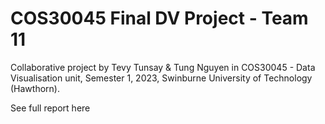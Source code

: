 # COS30045 Final DV Project - Team 11

Collaborative project by Tevy Tunsay & Tung Nguyen in COS30045 - Data Visualisation unit, Semester 1, 2023, Swinburne University of Technology (Hawthorn).

See full report here
